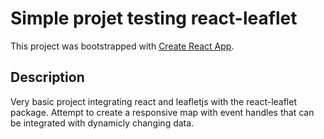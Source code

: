 # Simple projet testing react-leaflet
This project was bootstrapped with [Create React App](https://github.com/facebook/create-react-app).

## Description

Very basic project integrating react and leafletjs with the react-leaflet package.
Attempt to create a responsive map with event handles that can be integrated with dynamicly changing data.